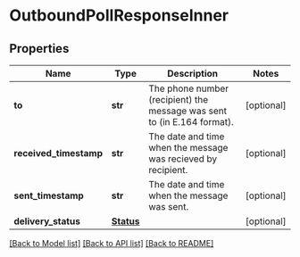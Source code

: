 # OutboundPollResponseInner

## Properties
Name | Type | Description | Notes
------------ | ------------- | ------------- | -------------
**to** | **str** | The phone number (recipient) the message was sent to (in E.164 format). | [optional] 
**received_timestamp** | **str** | The date and time when the message was recieved by recipient. | [optional] 
**sent_timestamp** | **str** | The date and time when the message was sent. | [optional] 
**delivery_status** | [**Status**](Status.md) |  | [optional] 

[[Back to Model list]](../README.md#documentation-for-models) [[Back to API list]](../README.md#documentation-for-api-endpoints) [[Back to README]](../README.md)


